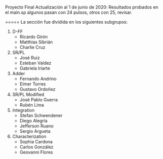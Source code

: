 Proyecto Final
Actualización al 1 de junio de 2020: Resultados probados en el main.sp
algunos pasan con 24 pulsos, otros con 25, revisar. 

=====
La sección fue dividida en los siguientes subgrupos:
1. D-FF
	* Ricardo Girón
	* Matthias Sibrián
	* Charlie Cruz
2. SR/PL
	* José Ruiz
	* Esteban Valdez
	* Gabriela Iriarte
3. Adder
	* Fernando Andrino
	* Elmer Torres
	* Gustavo Ordoñez
4. SR/PL Modified
	* José Pablo Guerra
	* Rubén Lima
5. Integration
	* Stefan Schwendener
	* Diego Alegría
	* Jefferson Ruano
	* Sergio Argueta
6. Characterization
	* Sophia Cardona
	* Carlos González
	* Geovanni Flores
